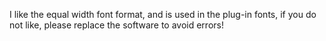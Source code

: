I like the equal width font format, and is used in the plug-in fonts, if you do not like, please replace the software to avoid errors!